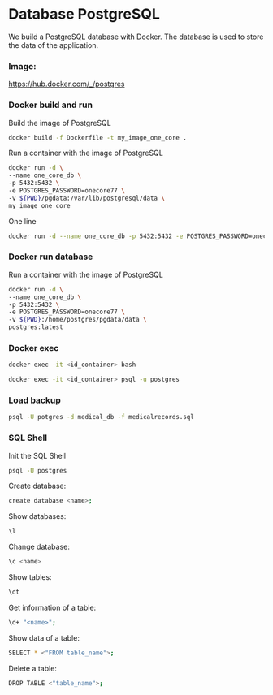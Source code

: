 # Database PostgreSQL
We build a PostgreSQL database with Docker. The database is used to store the data of the application.

### Image:

https://hub.docker.com/_/postgres

### Docker build and run

Build the image of PostgreSQL

```bash
docker build -f Dockerfile -t my_image_one_core .
```

Run a container with the image of PostgreSQL

```bash
docker run -d \
--name one_core_db \
-p 5432:5432 \
-e POSTGRES_PASSWORD=onecore77 \
-v ${PWD}/pgdata:/var/lib/postgresql/data \
my_image_one_core
```

One line

```bash
docker run -d --name one_core_db -p 5432:5432 -e POSTGRES_PASSWORD=onecore77 -v ${PWD}/pgdata:/var/lib/postgresql/data my_image_one_core
```

### Docker run database

Run a container with the image of PostgreSQL


```bash
docker run -d \
--name one_core_db \
-p 5432:5432 \
-e POSTGRES_PASSWORD=onecore77 \
-v ${PWD}:/home/postgres/pgdata/data \
postgres:latest
```

### Docker exec

```bash
docker exec -it <id_container> bash
```

```bash
docker exec -it <id_container> psql -u postgres
```

### Load backup

```bash
psql -U potgres -d medical_db -f medicalrecords.sql
```

### SQL Shell

Init the SQL Shell

```bash
psql -U postgres
```

Create database:

```bash
create database <name>;
```

Show databases:

```bash
\l
```

Change database:

```bash
\c <name>
```

Show tables:

```bash
\dt
```

Get information of a table:

```bash
\d+ "<name>";
```

Show data of a table:

```bash
SELECT * <"FROM table_name">;
```

Delete a table:

```bash
DROP TABLE <"table_name">;
```